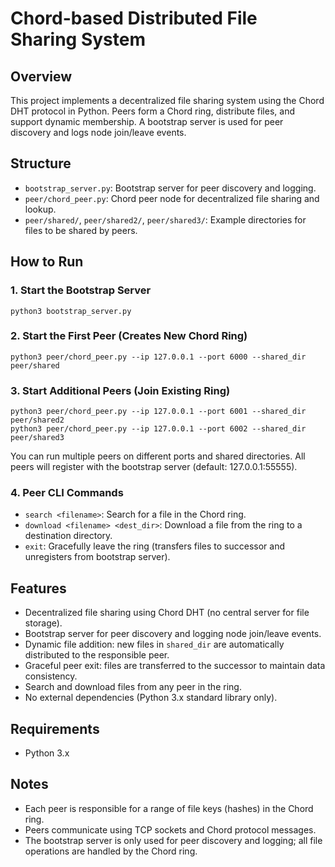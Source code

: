 
# Chord-based Distributed File Sharing System

## Overview
This project implements a decentralized file sharing system using the Chord DHT protocol in Python. Peers form a Chord ring, distribute files, and support dynamic membership. A bootstrap server is used for peer discovery and logs node join/leave events.

## Structure
- `bootstrap_server.py`: Bootstrap server for peer discovery and logging.
- `peer/chord_peer.py`: Chord peer node for decentralized file sharing and lookup.
- `peer/shared/`, `peer/shared2/`, `peer/shared3/`: Example directories for files to be shared by peers.

## How to Run

### 1. Start the Bootstrap Server
```
python3 bootstrap_server.py
```

### 2. Start the First Peer (Creates New Chord Ring)
```
python3 peer/chord_peer.py --ip 127.0.0.1 --port 6000 --shared_dir peer/shared
```

### 3. Start Additional Peers (Join Existing Ring)
```
python3 peer/chord_peer.py --ip 127.0.0.1 --port 6001 --shared_dir peer/shared2
python3 peer/chord_peer.py --ip 127.0.0.1 --port 6002 --shared_dir peer/shared3
```

You can run multiple peers on different ports and shared directories. All peers will register with the bootstrap server (default: 127.0.0.1:55555).

### 4. Peer CLI Commands
- `search <filename>`: Search for a file in the Chord ring.
- `download <filename> <dest_dir>`: Download a file from the ring to a destination directory.
- `exit`: Gracefully leave the ring (transfers files to successor and unregisters from bootstrap server).

## Features
- Decentralized file sharing using Chord DHT (no central server for file storage).
- Bootstrap server for peer discovery and logging node join/leave events.
- Dynamic file addition: new files in `shared_dir` are automatically distributed to the responsible peer.
- Graceful peer exit: files are transferred to the successor to maintain data consistency.
- Search and download files from any peer in the ring.
- No external dependencies (Python 3.x standard library only).

## Requirements
- Python 3.x

## Notes
- Each peer is responsible for a range of file keys (hashes) in the Chord ring.
- Peers communicate using TCP sockets and Chord protocol messages.
- The bootstrap server is only used for peer discovery and logging; all file operations are handled by the Chord ring.


